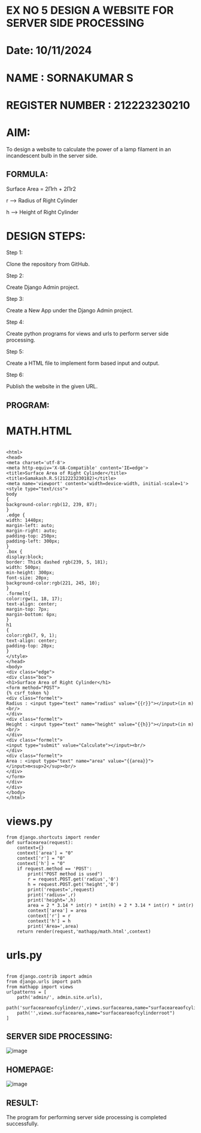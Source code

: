# EX NO 5 DESIGN A WEBSITE FOR SERVER SIDE PROCESSING

# Date: 10/11/2024

# NAME : SORNAKUMAR S

# REGISTER NUMBER : 212223230210

# AIM:

 To design a website to calculate the power of a lamp filament in an incandescent bulb in the server side. 

## FORMULA:

Surface Area = 2Πrh + 2Πr2

r --> Radius of Right Cylinder

h --> Height of Right Cylinder

# DESIGN STEPS:

Step 1:

Clone the repository from GitHub.

Step 2:

Create Django Admin project.

Step 3:

Create a New App under the Django Admin project.

Step 4:

Create python programs for views and urls to perform server side processing.

Step 5:

Create a HTML file to implement form based input and output.

Step 6:

Publish the website in the given URL.

## PROGRAM:

# MATH.HTML

```

<html>
<head>
<meta charset='utf-8'>
<meta http-equiv='X-UA-Compatible' content='IE=edge'>
<title>Surface Area of Right Cylinder</title>
<title>Samakash.R.S(212223230182)</title>
<meta name='viewport' content='width=device-width, initial-scale=1'>
<style type="text/css">
body
{
background-color:rgb(12, 239, 87);
}
.edge {
width: 1440px;
margin-left: auto;
margin-right: auto;
padding-top: 250px;
padding-left: 300px;
}
.box {
display:block;
border: Thick dashed rgb(239, 5, 181);
width: 500px;
min-height: 300px;
font-size: 20px;
background-color:rgb(221, 245, 10);
}
.formelt{
color:rgw(1, 18, 17);
text-align: center;
margin-top: 7px;
margin-bottom: 6px;
}
h1
{
color:rgb(7, 9, 1);
text-align: center;
padding-top: 20px;
}
</style>
</head>
<body>
<div class="edge">
<div class="box">
<h1>Surface Area of Right Cylinder</h1>
<form method="POST">
{% csrf_token %}
<div class="formelt">
Radius : <input type="text" name="radius" value="{{r}}"></input>(in m)<br/>
</div>
<div class="formelt">
Height : <input type="text" name="height" value="{{h}}"></input>(in m)<br/>
</div>
<div class="formelt">
<input type="submit" value="Calculate"></input><br/>
</div>
<div class="formelt">
Area : <input type="text" name="area" value="{{area}}"></input>m<sup>2</sup><br/>
</div>
</form>
</div>
</div>
</body>
</html>
```

# views.py

```
from django.shortcuts import render
def surfacearea(request):
    context={}
    context['area'] = "0"
    context['r'] = "0"
    context['h'] = "0"
    if request.method == 'POST':
        print("POST method is used")
        r = request.POST.get('radius','0')
        h = request.POST.get('height','0')
        print('request=',request)
        print('radius=',r)
        print('height=',h)
        area = 2 * 3.14 * int(r) * int(h) + 2 * 3.14 * int(r) * int(r)
        context['area'] = area
        context['r'] = r
        context['h'] = h
        print('Area=',area)
    return render(request,'mathapp/math.html',context)
```

# urls.py

```

from django.contrib import admin
from django.urls import path
from mathapp import views
urlpatterns = [
    path('admin/', admin.site.urls),
    path('surfaceareaofcylinder/',views.surfacearea,name="surfaceareaofcylinder"),
    path('',views.surfacearea,name="surfaceareaofcylinderroot")
]
```

## SERVER SIDE PROCESSING:

![image](https://github.com/user-attachments/assets/589cde49-4e2c-4fc8-958a-fa9d769c7267)

## HOMEPAGE:

![image](https://github.com/user-attachments/assets/4afe393c-b24a-4772-af4f-36e4b708c5d9)

## RESULT:

The program for performing server side processing is completed successfully.

